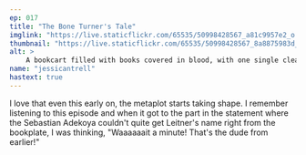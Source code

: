 ```yaml
---
ep: 017
title: "The Bone Turner's Tale"
imglink: "https://live.staticflickr.com/65535/50998428567_a81c9957e2_o.jpg"
thumbnail: "https://live.staticflickr.com/65535/50998428567_8a8875983d_q.jpg"
alt: >
    A bookcart filled with books covered in blood, with one single clean and untouched book in yellow. The cart itself sits in a puddle of blood.
name: "jessicantrell"
hastext: true
---
```

I love that even this early on, the metaplot starts taking shape. I remember listening to this episode and when it got to the part in the statement where the Sebastian Adekoya couldn't quite get Leitner's name right from the bookplate, I was thinking, "Waaaaaait a minute! That's the dude from earlier!"